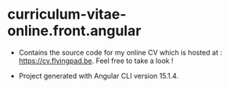 

# curriculum-vitae-online.front.angular

 - Contains the source code for my online CV which is hosted at : 
https://cv.flyingpad.be. Feel free to take a look !


 - Project generated with Angular CLI version 15.1.4.
